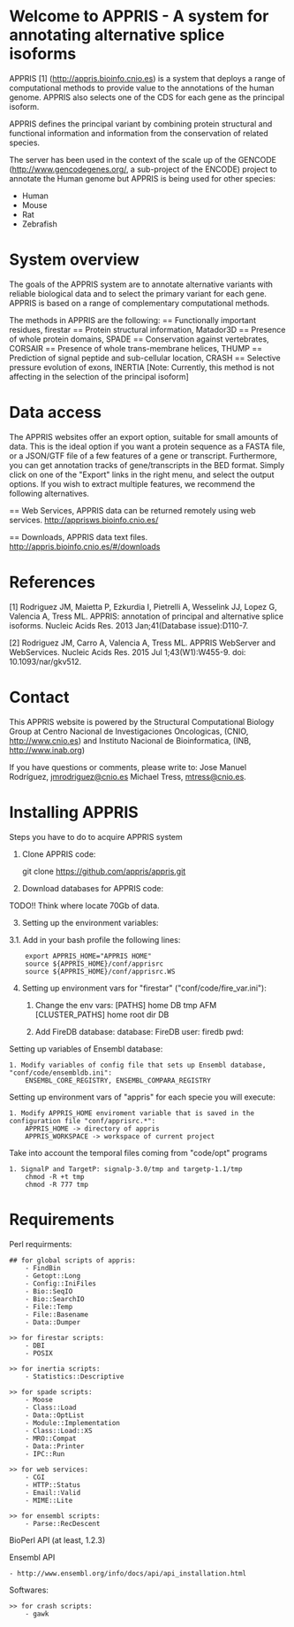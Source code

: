 Welcome to APPRIS - A system for annotating alternative splice isoforms
=======================================================================
APPRIS [1] (http://appris.bioinfo.cnio.es) is a system that deploys a range of computational methods to provide value to the annotations of the human genome. APPRIS also selects one of the CDS for each gene as the principal isoform.

APPRIS defines the principal variant by combining protein structural and functional information and information from the conservation of related species.

The server has been used in the context of the scale up of the GENCODE (http://www.gencodegenes.org/, a sub-project of the ENCODE) project to annotate the Human genome but APPRIS is being used for other species:
  * Human
  * Mouse
  * Rat
  * Zebrafish

System overview
===============
The goals of the APPRIS system are to annotate alternative variants with reliable biological data and to select the primary variant for each gene. APPRIS is based on a range of complementary computational methods.

The methods in APPRIS are the following:
  == Functionally important residues, firestar
  == Protein structural information, Matador3D
  == Presence of whole protein domains, SPADE
  == Conservation against vertebrates, CORSAIR
  == Presence of whole trans-membrane helices, THUMP
  == Prediction of signal peptide and sub-cellular location, CRASH
  == Selective pressure evolution of exons, INERTIA [Note: Currently, this method is not affecting in the selection of the principal isoform]

Data access
===========
The APPRIS websites offer an export option, suitable for small amounts of data. This is the ideal option if you want a protein sequence as a FASTA file, or a JSON/GTF file of a few features of a gene or transcript. Furthermore, you can get annotation tracks of gene/transcripts in the BED format. Simply click on one of the "Export" links in the right menu, and select the output options. If you wish to extract multiple features, we recommend the following alternatives.

== Web Services, APPRIS data can be returned remotely using web services.
  http://apprisws.bioinfo.cnio.es/

== Downloads, APPRIS data text files.
  http://appris.bioinfo.cnio.es/#/downloads

References
==========
[1] Rodriguez JM, Maietta P, Ezkurdia I, Pietrelli A, Wesselink JJ, Lopez G, Valencia A, Tress ML.
APPRIS: annotation of principal and alternative splice isoforms. 
Nucleic Acids Res. 2013 Jan;41(Database issue):D110-7.

[2] Rodriguez JM, Carro A, Valencia A, Tress ML. APPRIS WebServer and WebServices.
Nucleic Acids Res. 2015 Jul 1;43(W1):W455-9. doi: 10.1093/nar/gkv512.

Contact
=======
This APPRIS website is powered by the Structural Computational Biology Group at
	Centro Nacional de Investigaciones Oncologicas, (CNIO, http://www.cnio.es)
		and
	Instituto Nacional de Bioinformatica, (INB, http://www.inab.org)

If you have questions or comments, please write to:
	Jose Manuel Rodríguez, jmrodriguez@cnio.es
	Michael Tress, mtress@cnio.es.

Installing APPRIS
=================

Steps you have to do to acquire APPRIS system

1. Clone APPRIS code:

	git clone https://github.com/appris/appris.git
	
2. Download databases for APPRIS code:

TODO!! Think where locate 70Gb of data.

3. Setting up the environment variables:

  3.1. Add in your bash profile the following lines:
  
		export APPRIS_HOME="APPRIS HOME"
		source ${APPRIS_HOME}/conf/apprisrc
		source ${APPRIS_HOME}/conf/apprisrc.WS

4. Setting up environment vars for "firestar" ("conf/code/fire_var.ini"):

	1. Change the env vars:
		[PATHS]
			home
			DB
			tmp
			AFM
		[CLUSTER_PATHS]
			home
			root
			dir
			DB
			
	2. Add FireDB database:
		database: FireDB
		user: firedb
		pwd:
					
Setting up variables of Ensembl database:

	1. Modify variables of config file that sets up Ensembl database, "conf/code/ensembldb.ini":
		ENSEMBL_CORE_REGISTRY, ENSEMBL_COMPARA_REGISTRY
	
Setting up environment vars of "appris" for each specie you will execute:
	
	1. Modify APPRIS_HOME enviroment variable that is saved in the configuration file "conf/apprisrc.*":
		APPRIS_HOME -> directory of appris
		APPRIS_WORKSPACE -> workspace of current project
		
Take into account the temporal files coming from "code/opt" programs
	
	1. SignalP and TargetP: signalp-3.0/tmp and targetp-1.1/tmp
		chmod -R +t tmp
		chmod -R 777 tmp
		

Requirements
============

Perl requirments:

	## for global scripts of appris:
		- FindBin
		- Getopt::Long
		- Config::IniFiles
		- Bio::SeqIO
		- Bio::SearchIO
		- File::Temp
		- File::Basename
		- Data::Dumper

	>> for firestar scripts:
		- DBI
		- POSIX

	>> for inertia scripts:
		- Statistics::Descriptive

	>> for spade scripts:
		- Moose
		- Class::Load
		- Data::OptList
		- Module::Implementation
		- Class::Load::XS
		- MRO::Compat
		- Data::Printer
		- IPC::Run
		
	>> for web services:
		- CGI
		- HTTP::Status
		- Email::Valid
		- MIME::Lite
		
	>> for ensembl scripts:
		- Parse::RecDescent

BioPerl API (at least, 1.2.3)

Ensembl API

	- http://www.ensembl.org/info/docs/api/api_installation.html

Softwares:

	>> for crash scripts:
		- gawk
		

